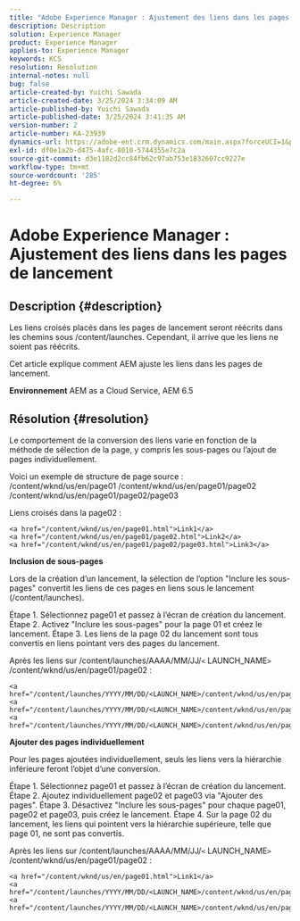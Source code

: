 ```yaml
---
title: "Adobe Experience Manager : Ajustement des liens dans les pages de lancement"
description: Description
solution: Experience Manager
product: Experience Manager
applies-to: Experience Manager
keywords: KCS
resolution: Resolution
internal-notes: null
bug: false
article-created-by: Yuichi Sawada
article-created-date: 3/25/2024 3:34:09 AM
article-published-by: Yuichi Sawada
article-published-date: 3/25/2024 3:41:35 AM
version-number: 2
article-number: KA-23939
dynamics-url: https://adobe-ent.crm.dynamics.com/main.aspx?forceUCI=1&pagetype=entityrecord&etn=knowledgearticle&id=68840384-58ea-ee11-a204-6045bd006268
exl-id: df0e1a2b-d475-4afc-8010-5744355e7c2a
source-git-commit: d3e1182d2cc84fb62c97ab753e1832607cc9227e
workflow-type: tm+mt
source-wordcount: '285'
ht-degree: 6%

---
```


# Adobe Experience Manager : Ajustement des liens dans les pages de lancement

## Description {#description}


Les liens croisés placés dans les pages de lancement seront réécrits dans les chemins sous /content/launches. Cependant, il arrive que les liens ne soient pas réécrits.

Cet article explique comment AEM ajuste les liens dans les pages de lancement.

<b>Environnement</b>
AEM as a Cloud Service, AEM 6.5


## Résolution {#resolution}


Le comportement de la conversion des liens varie en fonction de la méthode de sélection de la page, y compris les sous-pages ou l’ajout de pages individuellement.

Voici un exemple de structure de page source : /content/wknd/us/en/page01 /content/wknd/us/en/page01/page02 /content/wknd/us/en/page01/page02/page03

Liens croisés dans la page02 :


```
<a href="/content/wknd/us/en/page01.html">Link1</a>
<a href="/content/wknd/us/en/page01/page02.html">Link2</a>
<a href="/content/wknd/us/en/page01/page02/page03.html">Link3</a>
```


<b>Inclusion de sous-pages</b>

Lors de la création d’un lancement, la sélection de l’option &quot;Inclure les sous-pages&quot; convertit les liens de ces pages en liens sous le lancement (/content/launches).

Étape 1. Sélectionnez page01 et passez à l’écran de création du lancement.
Étape 2. Activez &quot;Inclure les sous-pages&quot; pour la page 01 et créez le lancement.
Étape 3. Les liens de la page 02 du lancement sont tous convertis en liens pointant vers des pages du lancement.

Après les liens sur /content/launches/AAAA/MM/JJ/`<` LAUNCH_NAME`>` /content/wknd/us/en/page01/page02 :


```
<a href="/content/launches/YYYY/MM/DD/<LAUNCH_NAME>/content/wknd/us/en/page01.html">Link1</a>
<a href="/content/launches/YYYY/MM/DD/<LAUNCH_NAME>/content/wknd/us/en/page01/page02.html">Link2</a>
<a href="/content/launches/YYYY/MM/DD/<LAUNCH_NAME>/content/wknd/us/en/page01/page02/page03.html">Link3</a>
```


<b>Ajouter des pages individuellement</b>

Pour les pages ajoutées individuellement, seuls les liens vers la hiérarchie inférieure feront l’objet d’une conversion.

Étape 1. Sélectionnez page01 et passez à l’écran de création du lancement.
Étape 2. Ajoutez individuellement page02 et page03 via &quot;Ajouter des pages&quot;.
Étape 3. Désactivez &quot;Inclure les sous-pages&quot; pour chaque page01, page02 et page03, puis créez le lancement.
Étape 4. Sur la page 02 du lancement, les liens qui pointent vers la hiérarchie supérieure, telle que page 01, ne sont pas convertis.

Après les liens sur /content/launches/AAAA/MM/JJ/`<` LAUNCH_NAME`>` /content/wknd/us/en/page01/page02 :


```
<a href="/content/wknd/us/en/page01.html">Link1</a> 
<a href="/content/launches/YYYY/MM/DD/<LAUNCH_NAME>/content/wknd/us/en/page01/page02.html">Link2</a>
<a href="/content/launches/YYYY/MM/DD/<LAUNCH_NAME>/content/wknd/us/en/page01/page02/page03.html">Link3</a>
```
